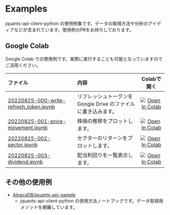# Examples

jquants-api-client-python の使用例集です。データの取得方法や分析のアイディアなどが含まれています。使用例のPRをお待ちしております。

## Google Colab

Google Colab での使用例です。実際に実行することも可能となっていますのでご活用ください。

| ファイル | 内容 | Colabで開く |
| :- | :- | :-: |
| [20220825-000-write-refresh_token.ipynb](20220825-000-write-refresh_token.ipynb) | リフレッシュトークンを Google Drive のファイルに書き込みます。 | [![Open In Colab](https://colab.research.google.com/assets/colab-badge.svg)](https://colab.research.google.com/github/hiohiohio/jquants-api-client-python/blob/feature/add-sample-notebooks/examples/20220825-000-write-refresh_token.ipynb) |
| [20220825-001-price-movement.ipynb](20220825-001-price-movement.ipynb) | 株価の推移をプロットします。 | [![Open In Colab](https://colab.research.google.com/assets/colab-badge.svg)](https://colab.research.google.com/github/hiohiohio/jquants-api-client-python/blob/feature/add-sample-notebooks/examples/20220825-001-price-movement.ipynb) |
| [20220825-002-sector.ipynb](20220825-002-sector.ipynb) | セクターのリターンをプロットします。| [![Open In Colab](https://colab.research.google.com/assets/colab-badge.svg)](https://colab.research.google.com/github/hiohiohio/jquants-api-client-python/blob/feature/add-sample-notebooks/examples/20220825-002-sector.ipynb) |
| [20220825-003-dividend.ipynb](20220825-003-dividend.ipynb) | 配当利回りを一覧表示します。 | [![Open In Colab](https://colab.research.google.com/assets/colab-badge.svg)](https://colab.research.google.com/github/hiohiohio/jquants-api-client-python/blob/feature/add-sample-notebooks/examples/20220825-003-dividend.ipynb) |

## その他の使用例

- [AlpacaDB/jquants-api-sample](https://github.com/AlpacaDB/jquants-api-sample)
    - jquants-api-client-python の使用方法ノートブックです。データ取得用メソッドを網羅しています。
